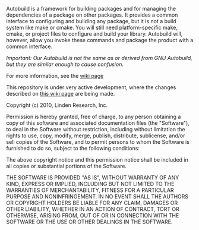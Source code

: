
Autobuild is a framework for building packages and for managing the
dependencies of a package on other packages. It provides a common
interface to configuring and building any package, but it is not a
build system like make or cmake. You will still need platform-specific
make, cmake, or project files to configure and build your
library. Autobuild will, however, allow you invoke these commands and
package the product with a common interface.

*Important: Our Autobuild is not the same as or derived from GNU Autobuild, but they are similar enough to cause confusion.*

For more information, see the [wiki page](https://wiki.secondlife.com/wiki/Autobuild)

This repository is under very active development, where the changes
described on
[this wiki page](https://wiki.secondlife.com/wiki/User:Oz_Linden/Autobuild_Improvements)
are being made.

Copyright (c) 2010, Linden Research, Inc.

Permission is hereby granted, free of charge, to any person obtaining a copy
of this software and associated documentation files (the "Software"), to deal
in the Software without restriction, including without limitation the rights
to use, copy, modify, merge, publish, distribute, sublicense, and/or sell
copies of the Software, and to permit persons to whom the Software is
furnished to do so, subject to the following conditions:

The above copyright notice and this permission notice shall be included in
all copies or substantial portions of the Software.

THE SOFTWARE IS PROVIDED "AS IS", WITHOUT WARRANTY OF ANY KIND, EXPRESS OR
IMPLIED, INCLUDING BUT NOT LIMITED TO THE WARRANTIES OF MERCHANTABILITY,
FITNESS FOR A PARTICULAR PURPOSE AND NONINFRINGEMENT. IN NO EVENT SHALL THE
AUTHORS OR COPYRIGHT HOLDERS BE LIABLE FOR ANY CLAIM, DAMAGES OR OTHER
LIABILITY, WHETHER IN AN ACTION OF CONTRACT, TORT OR OTHERWISE, ARISING FROM,
OUT OF OR IN CONNECTION WITH THE SOFTWARE OR THE USE OR OTHER DEALINGS IN
THE SOFTWARE.
